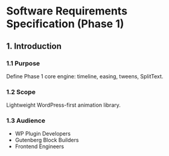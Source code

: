 # Software Requirements Specification (Phase 1)

## 1. Introduction
### 1.1 Purpose
Define Phase 1 core engine: timeline, easing, tweens, SplitText.

### 1.2 Scope
Lightweight WordPress-first animation library.

### 1.3 Audience
- WP Plugin Developers
- Gutenberg Block Builders
- Frontend Engineers
